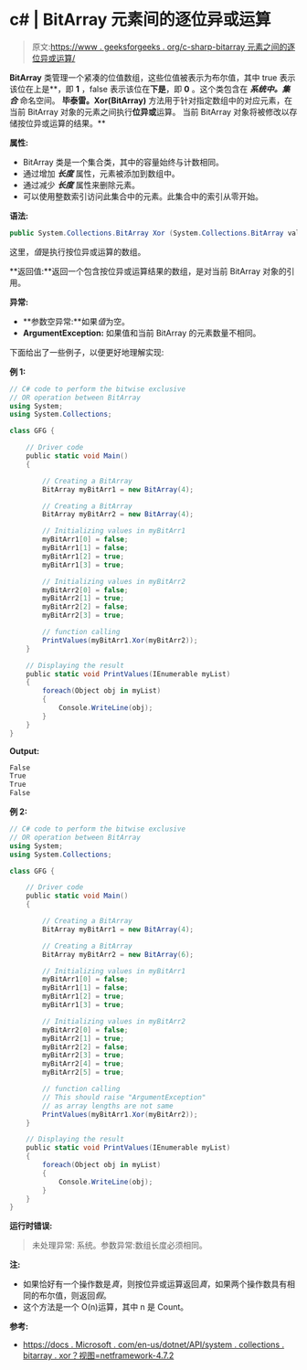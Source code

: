 # c# | BitArray 元素间的逐位异或运算

> 原文:[https://www . geeksforgeeks . org/c-sharp-bitarray 元素之间的逐位异或运算/](https://www.geeksforgeeks.org/c-sharp-bitwise-exclusive-or-operation-between-the-elements-of-bitarray/)

**BitArray** 类管理一个紧凑的位值数组，这些位值被表示为布尔值，其中 true 表示该位在上是**，即 **1** ，false 表示该位在**下是**，即 **0** 。这个类包含在 ***系统中。集合*** 命名空间。
**毕泰雷。Xor(BitArray)** 方法用于针对指定数组中的对应元素，在当前 BitArray 对象的元素之间执行**位异或**运算。
当前 BitArray 对象将被修改以存储按位异或运算的结果。**

**属性:**

*   BitArray 类是一个集合类，其中的容量始终与计数相同。
*   通过增加 ***长度*** 属性，元素被添加到数组中。
*   通过减少 ***长度*** 属性来删除元素。
*   可以使用整数索引访问此集合中的元素。此集合中的索引从零开始。

**语法:**

```cs
public System.Collections.BitArray Xor (System.Collections.BitArray value);

```

这里，*值*是执行按位异或运算的数组。

**返回值:**返回一个包含按位异或运算结果的数组，是对当前 BitArray 对象的引用。

**异常:**

*   **参数空异常:**如果*值*为空。
*   **ArgumentException:** 如果值和当前 BitArray 的元素数量不相同。

下面给出了一些例子，以便更好地理解实现:

**例 1:**

```cs
// C# code to perform the bitwise exclusive 
// OR operation between BitArray
using System;
using System.Collections;

class GFG {

    // Driver code
    public static void Main()
    {

        // Creating a BitArray
        BitArray myBitArr1 = new BitArray(4);

        // Creating a BitArray
        BitArray myBitArr2 = new BitArray(4);

        // Initializing values in myBitArr1
        myBitArr1[0] = false;
        myBitArr1[1] = false;
        myBitArr1[2] = true;
        myBitArr1[3] = true;

        // Initializing values in myBitArr2
        myBitArr2[0] = false;
        myBitArr2[1] = true;
        myBitArr2[2] = false;
        myBitArr2[3] = true;

        // function calling
        PrintValues(myBitArr1.Xor(myBitArr2));
    }

    // Displaying the result
    public static void PrintValues(IEnumerable myList)
    {
        foreach(Object obj in myList)
        {
            Console.WriteLine(obj);
        }
    }
}
```

**Output:**

```cs
False
True
True
False

```

**例 2:**

```cs
// C# code to perform the bitwise exclusive 
// OR operation between BitArray
using System;
using System.Collections;

class GFG {

    // Driver code
    public static void Main()
    {

        // Creating a BitArray
        BitArray myBitArr1 = new BitArray(4);

        // Creating a BitArray
        BitArray myBitArr2 = new BitArray(6);

        // Initializing values in myBitArr1
        myBitArr1[0] = false;
        myBitArr1[1] = false;
        myBitArr1[2] = true;
        myBitArr1[3] = true;

        // Initializing values in myBitArr2
        myBitArr2[0] = false;
        myBitArr2[1] = true;
        myBitArr2[2] = false;
        myBitArr2[3] = true;
        myBitArr2[4] = true;
        myBitArr2[5] = true;

        // function calling
        // This should raise "ArgumentException"
        // as array lengths are not same
        PrintValues(myBitArr1.Xor(myBitArr2));
    }

    // Displaying the result
    public static void PrintValues(IEnumerable myList)
    {
        foreach(Object obj in myList)
        {
            Console.WriteLine(obj);
        }
    }
}
```

**运行时错误:**

> 未处理异常:
> 系统。参数异常:数组长度必须相同。

**注:**

*   如果恰好有一个操作数是*真*，则按位异或运算返回*真*，如果两个操作数具有相同的布尔值，则返回*假*。
*   这个方法是一个 O(n)运算，其中 n 是 Count。

**参考:**

*   [https://docs . Microsoft . com/en-us/dotnet/API/system . collections . bitarray . xor？视图=netframework-4.7.2](https://docs.microsoft.com/en-us/dotnet/api/system.collections.bitarray.xor?view=netframework-4.7.2)